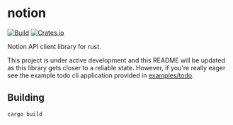 # notion
[![Build](https://github.com/jakeswenson/notion/actions/workflows/build.yml/badge.svg)](https://github.com/jakeswenson/notion/actions/workflows/build.yml)
[![Crates.io](https://img.shields.io/crates/v/notion?style=for-the-badge)](https://crates.io/crates/notion)

Notion API client library for rust.

This project is under active development and this README will be updated as this library gets closer to a reliable state.
However, if you're really eager see the example todo cli application provided in [examples/todo](examples/todo).

## Building

```bash
cargo build
```
